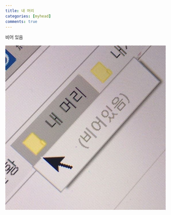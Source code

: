 ```yaml
---
title: 내 머리
categories: [myhead]
comments: true
---
```


<section class="myhead">
    <div class="post_content">
        <p>
            비어 있음
            <br><br>
            <img src="/assets/img/head_.jpg">
        </p>
    </div>
</section>